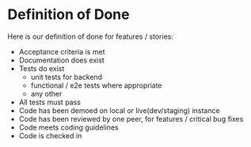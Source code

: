 # Definition of Done

Here is our definition of done for features / stories:

* Acceptance criteria is met
* Documentation does exist
* Tests do exist
  * unit tests for backend
  * functional / e2e tests where appropriate
  * any other
* All tests must pass
* Code has been demoed on local or live\(dev/staging\) instance
* Code has been reviewed by one peer, for features / critical bug fixes
* Code meets coding guidelines
* Code is checked in



